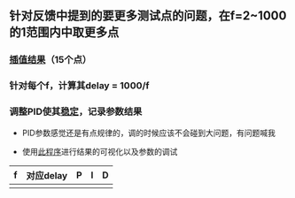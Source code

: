 <!--
 * @Author: Runze Yuan 1959180242@qq.com
 * @Date: 2022-11-26 15:26:32
 * @LastEditors: Runze Yuan 1959180242@qq.com
 * @LastEditTime: 2022-11-26 15:32:14
 * @FilePath: \RS_AS2\Experiments\Week9Experiments\11_26任务：调节f=2-1000范围内的若干pid参数
 * @Description: 
 * 
 * Copyright (c) 2022 by Runze Yuan 1959180242@qq.com, All Rights Reserved. 
-->
## 针对反馈中提到的要更多测试点的问题，在f=2~1000的1范围内中取更多点

### [插值结果](https://zh.planetcalc.com/9023/?xy=1%202%0A15%201000&interpolate=2%203%204%205%206%207%208%209%2010%2011%2012%2013%2014)（15个点）

### 针对每个f，计算其delay = 1000/f

### 调整PID使其[稳定](https://github.com/Vehshanaan/RS_AS2/blob/main/Experiments/TuningExercise/PID%E8%B0%83%E8%AF%95%E6%89%8B%E5%86%8C.md)，记录参数结果

- PID参数感觉还是有点规律的，调的时候应该不会碰到大问题，有问题喊我

- 使用[此程序](https://github.com/Vehshanaan/RS_AS2/tree/main/Experiments/TuningExercise)进行结果的可视化以及参数的调试

|f|对应delay|P|I|D|
|:-:|:-:|:-:|:-:|:-:|
||||||

